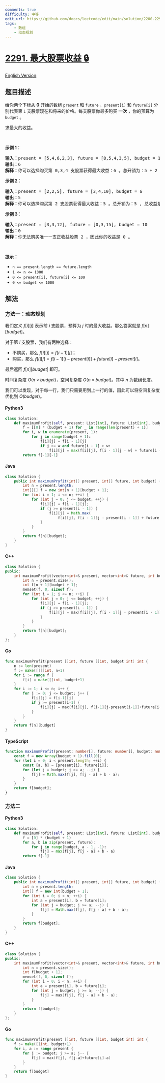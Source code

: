 ```yaml
---
comments: true
difficulty: 中等
edit_url: https://github.com/doocs/leetcode/edit/main/solution/2200-2299/2291.Maximum%20Profit%20From%20Trading%20Stocks/README.md
tags:
    - 数组
    - 动态规划
---
```


<!-- problem:start -->

# [2291. 最大股票收益 🔒](https://leetcode.cn/problems/maximum-profit-from-trading-stocks)

[English Version](/solution/2200-2299/2291.Maximum%20Profit%20From%20Trading%20Stocks/README_EN.md)

## 题目描述

<!-- description:start -->

<p>给你两个下标从 <strong>0</strong>&nbsp;开始的数组 <code>present</code> 和 <code>future</code> ，<code>present[i]</code> 和 <code>future[i]</code> 分别代表第 <code>i</code> 支股票现在和将来的价格。每支股票你最多购买 <strong>一次</strong> ，你的预算为 <code>budget</code> 。</p>

<p>求最大的收益。</p>

<p>&nbsp;</p>

<p><strong>示例 1：</strong></p>

<pre>
<strong>输入：</strong>present = [5,4,6,2,3], future = [8,5,4,3,5], budget = 10
<strong>输出：</strong>6
<strong>解释：</strong>你可以选择购买第 0,3,4 支股票获得最大收益：6 。总开销为：5 + 2 + 3 = 10 , 总收益是: 8 + 3 + 5 - 10 = 6 。
</pre>

<p><strong>示例 2：</strong></p>

<pre>
<strong>输入：</strong>present = [2,2,5], future = [3,4,10], budget = 6
<strong>输出：</strong>5
<strong>解释：</strong>你可以选择购买第 2 支股票获得最大收益：5 。总开销为：5 , 总收益是: 10 - 5 = 5 。
</pre>

<p><strong>示例 3：</strong></p>

<pre>
<strong>输入：</strong>present = [3,3,12], future = [0,3,15], budget = 10
<strong>输出：</strong>0
<strong>解释：</strong>你无法购买唯一一支正收益股票 2 ，因此你的收益是 0 。
</pre>

<p>&nbsp;</p>

<p><strong>提示：</strong></p>

<ul>
	<li><code>n == present.length == future.length</code></li>
	<li><code>1 &lt;= n &lt;= 1000</code></li>
	<li><code>0 &lt;= present[i], future[i] &lt;= 100</code></li>
	<li><code>0 &lt;= budget &lt;= 1000</code></li>
</ul>

<!-- description:end -->

## 解法

<!-- solution:start -->

### 方法一：动态规划

我们定义 $f[i][j]$ 表示前 $i$ 支股票，预算为 $j$ 时的最大收益。那么答案就是 $f[n][budget]$。

对于第 $i$ 支股票，我们有两种选择：

-   不购买，那么 $f[i][j] = f[i - 1][j]$；
-   购买，那么 $f[i][j] = f[i - 1][j - present[i]] + future[i] - present[i]$。

最后返回 $f[n][budget]$ 即可。

时间复杂度 $O(n \times budget)$，空间复杂度 $O(n \times budget)$。其中 $n$ 为数组长度。

我们可以发现，对于每一行，我们只需要用到上一行的值，因此可以将空间复杂度优化到 $O(budget)$。

<!-- tabs:start -->

#### Python3

```python
class Solution:
    def maximumProfit(self, present: List[int], future: List[int], budget: int) -> int:
        f = [[0] * (budget + 1) for _ in range(len(present) + 1)]
        for i, w in enumerate(present, 1):
            for j in range(budget + 1):
                f[i][j] = f[i - 1][j]
                if j >= w and future[i - 1] > w:
                    f[i][j] = max(f[i][j], f[i - 1][j - w] + future[i - 1] - w)
        return f[-1][-1]
```

#### Java

```java
class Solution {
    public int maximumProfit(int[] present, int[] future, int budget) {
        int n = present.length;
        int[][] f = new int[n + 1][budget + 1];
        for (int i = 1; i <= n; ++i) {
            for (int j = 0; j <= budget; ++j) {
                f[i][j] = f[i - 1][j];
                if (j >= present[i - 1]) {
                    f[i][j] = Math.max(
                        f[i][j], f[i - 1][j - present[i - 1]] + future[i - 1] - present[i - 1]);
                }
            }
        }
        return f[n][budget];
    }
}
```

#### C++

```cpp
class Solution {
public:
    int maximumProfit(vector<int>& present, vector<int>& future, int budget) {
        int n = present.size();
        int f[n + 1][budget + 1];
        memset(f, 0, sizeof f);
        for (int i = 1; i <= n; ++i) {
            for (int j = 0; j <= budget; ++j) {
                f[i][j] = f[i - 1][j];
                if (j >= present[i - 1]) {
                    f[i][j] = max(f[i][j], f[i - 1][j - present[i - 1]] + future[i - 1] - present[i - 1]);
                }
            }
        }
        return f[n][budget];
    }
};
```

#### Go

```go
func maximumProfit(present []int, future []int, budget int) int {
	n := len(present)
	f := make([][]int, n+1)
	for i := range f {
		f[i] = make([]int, budget+1)
	}
	for i := 1; i <= n; i++ {
		for j := 0; j <= budget; j++ {
			f[i][j] = f[i-1][j]
			if j >= present[i-1] {
				f[i][j] = max(f[i][j], f[i-1][j-present[i-1]]+future[i-1]-present[i-1])
			}
		}
	}
	return f[n][budget]
}
```

#### TypeScript

```ts
function maximumProfit(present: number[], future: number[], budget: number): number {
    const f = new Array(budget + 1).fill(0);
    for (let i = 0; i < present.length; ++i) {
        const [a, b] = [present[i], future[i]];
        for (let j = budget; j >= a; --j) {
            f[j] = Math.max(f[j], f[j - a] + b - a);
        }
    }
    return f[budget];
}
```

<!-- tabs:end -->

<!-- solution:end -->

<!-- solution:start -->

### 方法二

<!-- tabs:start -->

#### Python3

```python
class Solution:
    def maximumProfit(self, present: List[int], future: List[int], budget: int) -> int:
        f = [0] * (budget + 1)
        for a, b in zip(present, future):
            for j in range(budget, a - 1, -1):
                f[j] = max(f[j], f[j - a] + b - a)
        return f[-1]
```

#### Java

```java
class Solution {
    public int maximumProfit(int[] present, int[] future, int budget) {
        int n = present.length;
        int[] f = new int[budget + 1];
        for (int i = 0; i < n; ++i) {
            int a = present[i], b = future[i];
            for (int j = budget; j >= a; --j) {
                f[j] = Math.max(f[j], f[j - a] + b - a);
            }
        }
        return f[budget];
    }
}
```

#### C++

```cpp
class Solution {
public:
    int maximumProfit(vector<int>& present, vector<int>& future, int budget) {
        int n = present.size();
        int f[budget + 1];
        memset(f, 0, sizeof f);
        for (int i = 0; i < n; ++i) {
            int a = present[i], b = future[i];
            for (int j = budget; j >= a; --j) {
                f[j] = max(f[j], f[j - a] + b - a);
            }
        }
        return f[budget];
    }
};
```

#### Go

```go
func maximumProfit(present []int, future []int, budget int) int {
	f := make([]int, budget+1)
	for i, a := range present {
		for j := budget; j >= a; j-- {
			f[j] = max(f[j], f[j-a]+future[i]-a)
		}
	}
	return f[budget]
}
```

<!-- tabs:end -->

<!-- solution:end -->

<!-- problem:end -->
